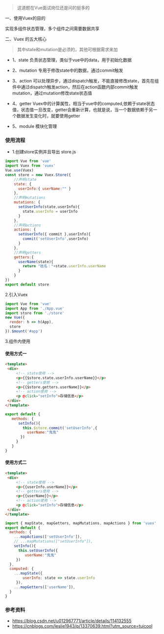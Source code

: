 >这道题在Vue面试岗位还是问的挺多的

一、使用Vuex的目的

实现多组件状态管理，多个组件之间需要数据共享

二、Vuex 的五大核心
>其中state和mutation是必须的，其他可根据需求来加

* 1、state
负责状态管理，类似于vue中的data，用于初始化数据

* 2、mutation
专用于修改state中的数据，通过commit触发

* 3、action
可以处理异步，通过dispatch触发，不能直接修改state，首先在组件中通过dispatch触发action，然后在action函数内部commit触发mutation，通过mutation修改state状态值

* 4、getter
Vuex中的计算属性，相当于vue中的computed,依赖于state状态值，状态值一旦改变，getter会重新计算，也就是说，当一个数据依赖于另一个数据发生变化时，就要使用getter

* 5、module
模块化管理


### 使用流程
* 1.创建store实例并且导出
store.js
```js
import Vue from 'vue'
import Vuex from 'vuex'
Vue.use(Vuex)
const store = new Vuex.Store({
    //声明state
    state: { 
      userInfo:{ userName:"" }
    },       
    //声明mutations
    mutations: {
      setUserInfo(state,userInfo){  
        state.userInfo = userInfo
      }
    },   
    //声明actions
    actions: {
      setUserInfo({ commit },userInfo){
        commit('setUserInfo',userInfo)
      }
    },    
    //声明getters
    getters:{
      userName(state){
        return "姓名："+state.userInfo.userName
      }
    }
})
export default store
```

2.引入Vuex
```js
import Vue from 'vue'
import App from './App.vue'
import store from './store'
new Vue({
  render: h => h(App),
  store
}).$mount('#app')
```

3.组件内使用

#### 使用方式一
```html
<template>
 <div>
     <!-- state使用 -->
     <p>{{$store.state.userInfo.userName}}</p>
     <!-- getters使用 -->
     <p>{{$store.getters.userName}}</p>
     <!-- action使用 -->
     <p @click="setInfo">存储信息</p>
 </div>
</template>
```

```js
export default {
   methods: {
      setInfo(){
        this.$store.commit('setUserInfo',{
          userName:"鬼鬼" 
       }) 
     }
   }
}
```


#### 使用方式二
```html
<template>
 <div>
     <!-- state使用 -->
     <p>{{userInfo.userName}}</p>
     <!-- getters使用 -->
     <p>{{userName}}</p>
     <!-- action使用 -->
     <p @click="setInfo">存储信息</p>
 </div>
</template>
```

```js
import { mapState, mapGetters, mapMutations, mapActions } from 'vuex'
export default {
  methods: {
    ...mapActions(['setUserInfo']),
    // ...mapMutations(["setUserInfo"]),
    setInfo(){
      this.setUserInfo({
         userName:"鬼鬼" 
     })
  },
  computed: {
    ...mapState({ 
        userInfo: state => state.userInfo
     }),
    ...mapGetters(['userName']),
  }
}
```


### 参考资料
* https://blog.csdn.net/u012967771/article/details/114132555
* https://cnblogs.com/leslie1943/p/13370639.html?utm_source=tuicool